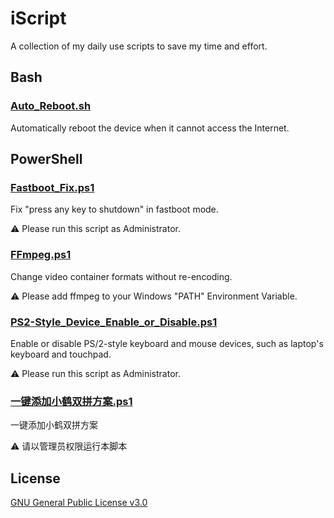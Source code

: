 # iScript

A collection of my daily use scripts to save my time and effort.

## Bash

### [Auto_Reboot.sh](https://github.com/hydrotho/iScript/blob/main/Bash/Auto_Reboot.sh)

Automatically reboot the device when it cannot access the Internet.

## PowerShell

### [Fastboot_Fix.ps1](https://github.com/hydrotho/iScript/blob/main/PowerShell/Fastboot_Fix.ps1)

Fix "press any key to shutdown" in fastboot mode.

⚠ Please run this script as Administrator.

### [FFmpeg.ps1](https://github.com/hydrotho/iScript/blob/main/PowerShell/FFmpeg.ps1)

Change video container formats without re-encoding.

⚠ Please add ffmpeg to your Windows "PATH" Environment Variable.

### [PS2-Style_Device_Enable_or_Disable.ps1](https://github.com/hydrotho/iScript/blob/main/PowerShell/PS2-Style_Device_Enable_or_Disable.ps1)

Enable or disable PS/2-style keyboard and mouse devices, such as laptop's keyboard and touchpad.

⚠ Please run this script as Administrator.

### [一键添加小鹤双拼方案.ps1](https://github.com/hydrotho/iScript/blob/main/PowerShell/一键添加小鹤双拼方案.ps1)

一键添加小鹤双拼方案

⚠ 请以管理员权限运行本脚本

## License

[GNU General Public License v3.0](https://github.com/hydrotho/iScript/blob/main/LICENSE)
